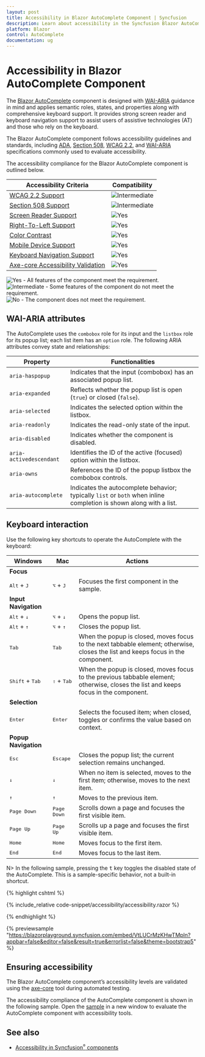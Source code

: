 ```yaml
---
layout: post
title: Accessibility in Blazor AutoComplete Component | Syncfusion
description: Learn about accessibility in the Syncfusion Blazor AutoComplete, including WCAG/Section 508 compliance, WAI-ARIA roles and attributes, and full keyboard navigation support.
platform: Blazor
control: AutoComplete
documentation: ug
---
```


# Accessibility in Blazor AutoComplete Component

The [Blazor AutoComplete](https://www.syncfusion.com/blazor-components/blazor-autocomplete) component is designed with [WAI-ARIA](https://www.w3.org/WAI/ARIA/apg/) guidance in mind and applies semantic roles, states, and properties along with comprehensive keyboard support. It provides strong screen reader and keyboard navigation support to assist users of assistive technologies (AT) and those who rely on the keyboard.

The Blazor AutoComplete component follows accessibility guidelines and standards, including [ADA](https://www.ada.gov/), [Section 508](https://www.section508.gov/), [WCAG 2.2](https://www.w3.org/TR/WCAG22/), and [WAI-ARIA](https://www.w3.org/TR/wai-aria/) specifications commonly used to evaluate accessibility.

The accessibility compliance for the Blazor AutoComplete component is outlined below.

| Accessibility Criteria | Compatibility |
| -- | -- |
| [WCAG 2.2 Support](../common/accessibility#accessibility-standards) | <img src="https://cdn.syncfusion.com/content/images/documentation/partial.png" alt="Intermediate"> |
| [Section 508 Support](../common/accessibility#accessibility-standards) | <img src="https://cdn.syncfusion.com/content/images/documentation/partial.png" alt="Intermediate"> |
| [Screen Reader Support](../common/accessibility#screen-reader-support) | <img src="https://cdn.syncfusion.com/content/images/documentation/full.png" alt="Yes"> |
| [Right-To-Left Support](../common/accessibility#right-to-left-support) | <img src="https://cdn.syncfusion.com/content/images/documentation/full.png" alt="Yes"> |
| [Color Contrast](../common/accessibility#color-contrast) | <img src="https://cdn.syncfusion.com/content/images/documentation/full.png" alt="Yes"> |
| [Mobile Device Support](../common/accessibility#mobile-device-support) | <img src="https://cdn.syncfusion.com/content/images/documentation/full.png" alt="Yes"> |
| [Keyboard Navigation Support](../common/accessibility#keyboard-navigation-support) | <img src="https://cdn.syncfusion.com/content/images/documentation/full.png" alt="Yes"> |
| [Axe-core Accessibility Validation](../common/accessibility#ensuring-accessibility) | <img src="https://cdn.syncfusion.com/content/images/documentation/full.png" alt="Yes"> |

<style>
    .post .post-content img {
        display: inline-block;
        margin: 0.5em 0;
    }
</style>
<div><img src="https://cdn.syncfusion.com/content/images/documentation/full.png" alt="Yes"> - All features of the component meet the requirement.</div>

<div><img src="https://cdn.syncfusion.com/content/images/documentation/partial.png" alt="Intermediate"> - Some features of the component do not meet the requirement.</div>

<div><img src="https://cdn.syncfusion.com/content/images/documentation/not-supported.png" alt="No"> - The component does not meet the requirement.</div>


## WAI-ARIA attributes

The AutoComplete uses the `combobox` role for its input and the `listbox` role for its popup list; each list item has an `option` role. The following ARIA attributes convey state and relationships:

| **Property** | **Functionalities** |
| --- | --- |
| `aria-haspopup` | Indicates that the input (combobox) has an associated popup list. |
| `aria-expanded` | Reflects whether the popup list is open (`true`) or closed (`false`). |
| `aria-selected` | Indicates the selected option within the listbox. |
| `aria-readonly` | Indicates the read-only state of the input. |
| `aria-disabled` | Indicates whether the component is disabled. |
| `aria-activedescendant` | Identifies the ID of the active (focused) option within the listbox. |
| `aria-owns` | References the ID of the popup listbox the combobox controls. |
| `aria-autocomplete` | Indicates the autocomplete behavior; typically `list` or `both` when inline completion is shown along with a list. |

## Keyboard interaction

Use the following key shortcuts to operate the AutoComplete with the keyboard:

| Windows | Mac | Actions |
| --- | --- | --- |
|**Focus**| | |
|<kbd>Alt</kbd> + <kbd>J</kbd> | <kbd>⌥</kbd> + <kbd>J</kbd> | Focuses the first component in the sample. |
|**Input Navigation**| | |
| <kbd>Alt</kbd> + <kbd>↓</kbd> | <kbd>⌥</kbd> + <kbd>↓</kbd> | Opens the popup list. |
| <kbd>Alt</kbd> + <kbd>↑</kbd> | <kbd>⌥</kbd> + <kbd>↑</kbd> | Closes the popup list. |
| <kbd>Tab</kbd> | <kbd>Tab</kbd> | When the popup is closed, moves focus to the next tabbable element; otherwise, closes the list and keeps focus in the component. |
| <kbd>Shift</kbd> + <kbd>Tab</kbd> | <kbd>⇧</kbd> + <kbd>Tab</kbd> | When the popup is closed, moves focus to the previous tabbable element; otherwise, closes the list and keeps focus in the component. |
|**Selection**| | |
| <kbd>Enter</kbd> | <kbd>Enter</kbd> | Selects the focused item; when closed, toggles or confirms the value based on context. |
|**Popup Navigation**| | |
| <kbd>Esc</kbd> | <kbd>Escape</kbd> | Closes the popup list; the current selection remains unchanged. |
| <kbd>↓</kbd> | <kbd>↓</kbd> | When no item is selected, moves to the first item; otherwise, moves to the next item. |
| <kbd>↑</kbd> | <kbd>↑</kbd> | Moves to the previous item. |
| <kbd>Page Down</kbd> | <kbd>Page Down</kbd> | Scrolls down a page and focuses the first visible item. |
| <kbd>Page Up</kbd> | <kbd>Page Up</kbd> | Scrolls up a page and focuses the first visible item. |
| <kbd>Home</kbd> | <kbd>Home</kbd> | Moves focus to the first item. |
| <kbd>End</kbd> | <kbd>End</kbd> | Moves focus to the last item. |

N> In the following sample, pressing the <kbd>t</kbd> key toggles the disabled state of the AutoComplete. This is a sample-specific behavior, not a built-in shortcut.

{% highlight cshtml %}

{% include_relative code-snippet/accessibility/accessibility.razor %}

{% endhighlight %}

{% previewsample "https://blazorplayground.syncfusion.com/embed/VtLUCrMzKHwTMpln?appbar=false&editor=false&result=true&errorlist=false&theme=bootstrap5" %}

## Ensuring accessibility

The Blazor AutoComplete component’s accessibility levels are validated using the [axe-core](https://www.npmjs.com/package/axe-core) tool during automated testing.

The accessibility compliance of the AutoComplete component is shown in the following sample. Open the [sample](https://blazor.syncfusion.com/accessibility/autocomplete) in a new window to evaluate the AutoComplete component with accessibility tools.

## See also

* [Accessibility in Syncfusion<sup style="font-size:70%">&reg;</sup> components](../common/accessibility)